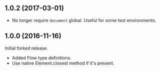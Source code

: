 ## 1.0.2 (2017-03-01)

* No longer require `document` global. Useful for some test environments.

## 1.0.0 (2016-11-16)

Initial forked release.

* Added Flow type definitions.
* Use native Element.closest method if it's present.
